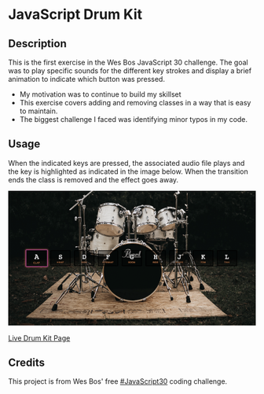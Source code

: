 # JavaScript Drum Kit

## Description

This is the first exercise in the Wes Bos JavaScript 30 challenge. The goal was to play specific sounds for the different key strokes and display a brief animation to indicate which button was pressed.

- My motivation was to continue to build my skillset
- This exercise covers adding and removing classes in a way that is easy to maintain.
- The biggest challenge I faced was identifying minor typos in my code.

## Usage

When the indicated keys are pressed, the associated audio file plays and the key is highlighted as indicated in the image below. When the transition ends the class is removed and the effect goes away.

![Drum Kit Screenshot](/DrumKit_SS.png)

[Live Drum Kit Page](https://katemcro.github.io/drumKitJS30_01/)

## Credits

This project is from Wes Bos' free [#JavaScript30](https://javascript30.com/) coding challenge.
